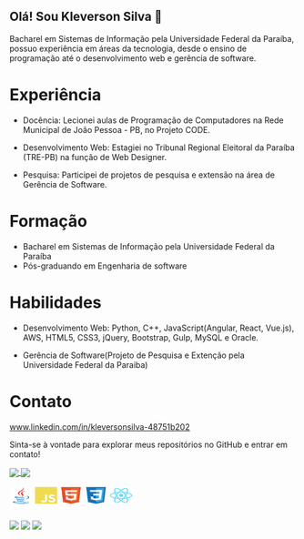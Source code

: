 ## Olá! Sou Kleverson Silva 👋
Bacharel em Sistemas de Informação pela Universidade Federal da Paraíba, possuo experiência em áreas da tecnologia, desde o ensino de programação até o desenvolvimento web e gerência de software.

# Experiência
- Docência: Lecionei aulas de Programação de Computadores na Rede Municipal de João Pessoa - PB, no Projeto CODE.

- Desenvolvimento Web: Estagiei no Tribunal Regional Eleitoral da Paraíba (TRE-PB) na função de Web Designer.

- Pesquisa: Participei de projetos de pesquisa e extensão na área de Gerência de Software.

# Formação
- Bacharel em Sistemas de Informação pela Universidade Federal da Paraíba
- Pós-graduando em Engenharia de software

# Habilidades
- Desenvolvimento Web: Python, C++, JavaScript(Angular, React, Vue.js), AWS, HTML5, CSS3, jQuery, Bootstrap, Gulp, MySQL e Oracle. 

- Gerência de Software(Projeto de Pesquisa e Extenção pela Universidade Federal da Paraiba)

# Contato
www.linkedin.com/in/kleversonsilva-48751b202

Sinta-se à vontade para explorar meus repositórios no GitHub e entrar em contato!
  

<div>  
<a href="https://github.com/kleversonsilva">
  <img height=180em align="center" src="https://github-readme-stats.vercel.app/api?username=kleversonsilva&show_icons=false&theme=dark&include_all_commits=true&count_private=true"/>
</a>
  
<a href="https://github.com/kleversonsilva">
  <img height=180em align="center" src="https://github-readme-stats.vercel.app/api/top-langs?username=kleversonsilva&layout=compact&langs_cout=16&theme=dark" />
</a>
</div>


<div style="display: inline_block"><br>
  <img align="center" alt="Rafa-java" height="30" width="40" src="https://raw.githubusercontent.com/devicons/devicon/master/icons/java/java-original.svg">
  <img align="center" alt="Rafa-Js" height="30" width="40" src="https://raw.githubusercontent.com/devicons/devicon/master/icons/javascript/javascript-plain.svg">
  <img align="center" alt="Rafa-HTML" height="30" width="40" src="https://raw.githubusercontent.com/devicons/devicon/master/icons/html5/html5-original.svg">
  <img align="center" alt="Rafa-css3" height="30" width="40" src="https://raw.githubusercontent.com/devicons/devicon/master/icons/css3/css3-original.svg">
  <img align="center" alt="Rafa-React" height="30" width="40" src="https://raw.githubusercontent.com/devicons/devicon/master/icons/react/react-original.svg">
</div>

  ##


<div>
  <a href="https://instagram.com/kleversonsilvaa" target="_blank"><img src="https://img.shields.io/badge/-Instagram-%23E4405F?style=for-the-badge&logo=instagram&logoColor=white" target="_blank"></a>
 <a href="https://discord.gg/josekleversonndasilva" target="_blank"><img src="https://img.shields.io/badge/Discord-7289DA?style=for-the-badge&logo=discord&logoColor=white" target="_blank"></a> 
 <a href="https://www.linkedin.com/in/kleverson-silva-48751b202" target="_blank"><img src="https://img.shields.io/badge/-LinkedIn-%230077B5?style=for-the-badge&logo=linkedin&logoColor=white" target="_blank"></a> 
</div>

